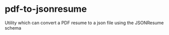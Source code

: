 # pdf-to-jsonresume
Utility which can convert a PDF resume to a json file using the JSONResume schema 
